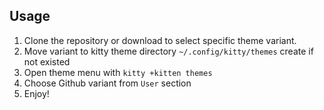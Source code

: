 ## Usage

1. Clone the repository or download to select specific theme variant.
2. Move variant to kitty theme directory `~/.config/kitty/themes` create if not existed
3. Open theme menu with `kitty +kitten themes`
4. Choose Github variant from `User` section
5. Enjoy!
